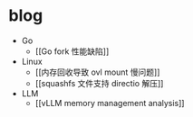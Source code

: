 # blog

- Go
	- [[Go fork 性能缺陷]]
- Linux
	- [[内存回收导致 ovl mount 慢问题]]
	- [[squashfs 文件支持 directio 解压]]
- LLM
	- [[vLLM memory management analysis]]
